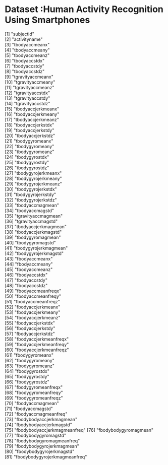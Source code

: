 Dataset :Human Activity Recognition Using Smartphones
=====================================================

 [1] "subjectid"                   
 [2] "activityname"                
 [3] "tbodyaccmeanx"               
 [4] "tbodyaccmeany"               
 [5] "tbodyaccmeanz"               
 [6] "tbodyaccstdx"                
 [7] "tbodyaccstdy"                
 [8] "tbodyaccstdz"                
 [9] "tgravityaccmeanx"            
[10] "tgravityaccmeany"            
[11] "tgravityaccmeanz"            
[12] "tgravityaccstdx"             
[13] "tgravityaccstdy"             
[14] "tgravityaccstdz"             
[15] "tbodyaccjerkmeanx"           
[16] "tbodyaccjerkmeany"           
[17] "tbodyaccjerkmeanz"           
[18] "tbodyaccjerkstdx"            
[19] "tbodyaccjerkstdy"            
[20] "tbodyaccjerkstdz"            
[21] "tbodygyromeanx"              
[22] "tbodygyromeany"              
[23] "tbodygyromeanz"              
[24] "tbodygyrostdx"               
[25] "tbodygyrostdy"               
[26] "tbodygyrostdz"               
[27] "tbodygyrojerkmeanx"          
[28] "tbodygyrojerkmeany"          
[29] "tbodygyrojerkmeanz"          
[30] "tbodygyrojerkstdx"           
[31] "tbodygyrojerkstdy"           
[32] "tbodygyrojerkstdz"           
[33] "tbodyaccmagmean"             
[34] "tbodyaccmagstd"              
[35] "tgravityaccmagmean"          
[36] "tgravityaccmagstd"           
[37] "tbodyaccjerkmagmean"         
[38] "tbodyaccjerkmagstd"          
[39] "tbodygyromagmean"            
[40] "tbodygyromagstd"             
[41] "tbodygyrojerkmagmean"        
[42] "tbodygyrojerkmagstd"         
[43] "fbodyaccmeanx"               
[44] "fbodyaccmeany"               
[45] "fbodyaccmeanz"               
[46] "fbodyaccstdx"                
[47] "fbodyaccstdy"                
[48] "fbodyaccstdz"                
[49] "fbodyaccmeanfreqx"           
[50] "fbodyaccmeanfreqy"           
[51] "fbodyaccmeanfreqz"           
[52] "fbodyaccjerkmeanx"           
[53] "fbodyaccjerkmeany"           
[54] "fbodyaccjerkmeanz"           
[55] "fbodyaccjerkstdx"            
[56] "fbodyaccjerkstdy"            
[57] "fbodyaccjerkstdz"            
[58] "fbodyaccjerkmeanfreqx"       
[59] "fbodyaccjerkmeanfreqy"       
[60] "fbodyaccjerkmeanfreqz"       
[61] "fbodygyromeanx"              
[62] "fbodygyromeany"              
[63] "fbodygyromeanz"              
[64] "fbodygyrostdx"               
[65] "fbodygyrostdy"               
[66] "fbodygyrostdz"               
[67] "fbodygyromeanfreqx"          
[68] "fbodygyromeanfreqy"          
[69] "fbodygyromeanfreqz"          
[70] "fbodyaccmagmean"             
[71] "fbodyaccmagstd"              
[72] "fbodyaccmagmeanfreq"         
[73] "fbodybodyaccjerkmagmean"     
[74] "fbodybodyaccjerkmagstd"      
[75] "fbodybodyaccjerkmagmeanfreq" 
[76] "fbodybodygyromagmean"        
[77] "fbodybodygyromagstd"         
[78] "fbodybodygyromagmeanfreq"    
[79] "fbodybodygyrojerkmagmean"    
[80] "fbodybodygyrojerkmagstd"     
[81] "fbodybodygyrojerkmagmeanfreq"
